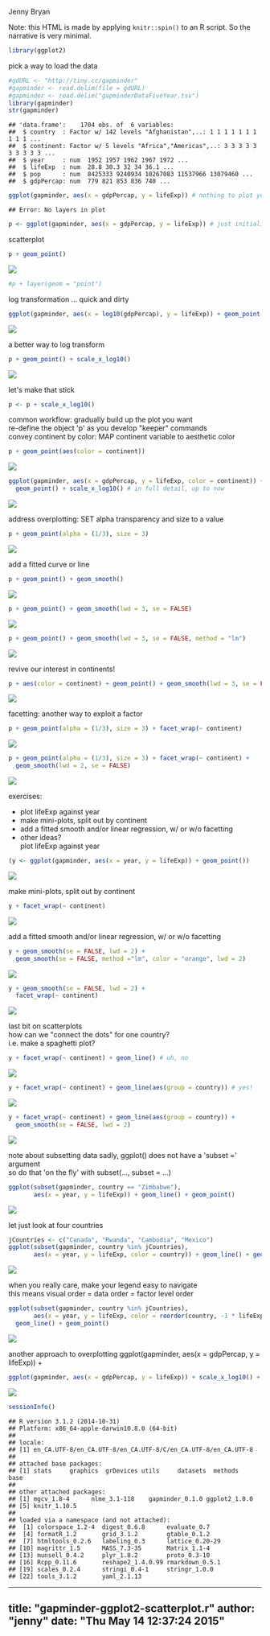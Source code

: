 Jenny Bryan  



Note: this HTML is made by applying `knitr::spin()` to an R script. So the
narrative is very minimal.


```r
library(ggplot2)
```

pick a way to load the data


```r
#gdURL <- "http://tiny.cc/gapminder"
#gapminder <- read.delim(file = gdURL) 
#gapminder <- read.delim("gapminderDataFiveYear.tsv")
library(gapminder)
str(gapminder)
```

```
## 'data.frame':	1704 obs. of  6 variables:
##  $ country  : Factor w/ 142 levels "Afghanistan",..: 1 1 1 1 1 1 1 1 1 1 ...
##  $ continent: Factor w/ 5 levels "Africa","Americas",..: 3 3 3 3 3 3 3 3 3 3 ...
##  $ year     : num  1952 1957 1962 1967 1972 ...
##  $ lifeExp  : num  28.8 30.3 32 34 36.1 ...
##  $ pop      : num  8425333 9240934 10267083 11537966 13079460 ...
##  $ gdpPercap: num  779 821 853 836 740 ...
```

```r
ggplot(gapminder, aes(x = gdpPercap, y = lifeExp)) # nothing to plot yet!
```

```
## Error: No layers in plot
```

```r
p <- ggplot(gapminder, aes(x = gdpPercap, y = lifeExp)) # just initializes
```

scatterplot


```r
p + geom_point()
```

![](figure/scatterplot-unnamed-chunk-3-1.png) 

```r
#p + layer(geom = "point")
```

log transformation ... quick and dirty


```r
ggplot(gapminder, aes(x = log10(gdpPercap), y = lifeExp)) + geom_point()
```

![](figure/scatterplot-unnamed-chunk-4-1.png) 

a better way to log transform


```r
p + geom_point() + scale_x_log10()
```

![](figure/scatterplot-unnamed-chunk-5-1.png) 

let's make that stick


```r
p <- p + scale_x_log10()
```

common workflow: gradually build up the plot you want  
re-define the object 'p' as you develop "keeper" commands  
convey continent by color: MAP continent variable to aesthetic color


```r
p + geom_point(aes(color = continent))
```

![](figure/scatterplot-unnamed-chunk-7-1.png) 

```r
ggplot(gapminder, aes(x = gdpPercap, y = lifeExp, color = continent)) +
  geom_point() + scale_x_log10() # in full detail, up to now
```

![](figure/scatterplot-unnamed-chunk-7-2.png) 

address overplotting: SET alpha transparency and size to a value


```r
p + geom_point(alpha = (1/3), size = 3)
```

![](figure/scatterplot-unnamed-chunk-8-1.png) 

add a fitted curve or line


```r
p + geom_point() + geom_smooth()
```

![](figure/scatterplot-unnamed-chunk-9-1.png) 

```r
p + geom_point() + geom_smooth(lwd = 3, se = FALSE)
```

![](figure/scatterplot-unnamed-chunk-9-2.png) 

```r
p + geom_point() + geom_smooth(lwd = 3, se = FALSE, method = "lm")
```

![](figure/scatterplot-unnamed-chunk-9-3.png) 

revive our interest in continents!


```r
p + aes(color = continent) + geom_point() + geom_smooth(lwd = 3, se = FALSE)
```

![](figure/scatterplot-unnamed-chunk-10-1.png) 

facetting: another way to exploit a factor


```r
p + geom_point(alpha = (1/3), size = 3) + facet_wrap(~ continent)
```

![](figure/scatterplot-unnamed-chunk-11-1.png) 

```r
p + geom_point(alpha = (1/3), size = 3) + facet_wrap(~ continent) +
  geom_smooth(lwd = 2, se = FALSE)
```

![](figure/scatterplot-unnamed-chunk-11-2.png) 

exercises:  
* plot lifeExp against year  
* make mini-plots, split out by continent  
* add a fitted smooth and/or linear regression, w/ or w/o facetting  
* other ideas?  
plot lifeExp against year


```r
(y <- ggplot(gapminder, aes(x = year, y = lifeExp)) + geom_point())
```

![](figure/scatterplot-unnamed-chunk-12-1.png) 

make mini-plots, split out by continent


```r
y + facet_wrap(~ continent)
```

![](figure/scatterplot-unnamed-chunk-13-1.png) 

add a fitted smooth and/or linear regression, w/ or w/o facetting


```r
y + geom_smooth(se = FALSE, lwd = 2) +
  geom_smooth(se = FALSE, method ="lm", color = "orange", lwd = 2)
```

![](figure/scatterplot-unnamed-chunk-14-1.png) 

```r
y + geom_smooth(se = FALSE, lwd = 2) +
  facet_wrap(~ continent)
```

![](figure/scatterplot-unnamed-chunk-14-2.png) 

last bit on scatterplots  
how can we "connect the dots" for one country?  
i.e. make a spaghetti plot?


```r
y + facet_wrap(~ continent) + geom_line() # uh, no
```

![](figure/scatterplot-unnamed-chunk-15-1.png) 

```r
y + facet_wrap(~ continent) + geom_line(aes(group = country)) # yes!
```

![](figure/scatterplot-unnamed-chunk-15-2.png) 

```r
y + facet_wrap(~ continent) + geom_line(aes(group = country)) +
  geom_smooth(se = FALSE, lwd = 2) 
```

![](figure/scatterplot-unnamed-chunk-15-3.png) 

note about subsetting data
sadly, ggplot() does not have a 'subset =' argument  
so do that 'on the fly' with subset(..., subset = ...)


```r
ggplot(subset(gapminder, country == "Zimbabwe"),
       aes(x = year, y = lifeExp)) + geom_line() + geom_point()
```

![](figure/scatterplot-unnamed-chunk-16-1.png) 

let just look at four countries


```r
jCountries <- c("Canada", "Rwanda", "Cambodia", "Mexico")
ggplot(subset(gapminder, country %in% jCountries),
       aes(x = year, y = lifeExp, color = country)) + geom_line() + geom_point()
```

![](figure/scatterplot-unnamed-chunk-17-1.png) 

when you really care, make your legend easy to navigate  
this means visual order = data order = factor level order


```r
ggplot(subset(gapminder, country %in% jCountries),
       aes(x = year, y = lifeExp, color = reorder(country, -1 * lifeExp, max))) +
  geom_line() + geom_point()
```

![](figure/scatterplot-unnamed-chunk-18-1.png) 

another approach to overplotting
ggplot(gapminder, aes(x = gdpPercap, y = lifeExp)) +


```r
ggplot(gapminder, aes(x = gdpPercap, y = lifeExp)) + scale_x_log10() + geom_bin2d()
```

![](figure/scatterplot-unnamed-chunk-19-1.png) 

```r
sessionInfo()
```

```
## R version 3.1.2 (2014-10-31)
## Platform: x86_64-apple-darwin10.8.0 (64-bit)
## 
## locale:
## [1] en_CA.UTF-8/en_CA.UTF-8/en_CA.UTF-8/C/en_CA.UTF-8/en_CA.UTF-8
## 
## attached base packages:
## [1] stats     graphics  grDevices utils     datasets  methods   base     
## 
## other attached packages:
## [1] mgcv_1.8-4      nlme_3.1-118    gapminder_0.1.0 ggplot2_1.0.0  
## [5] knitr_1.10.5   
## 
## loaded via a namespace (and not attached):
##  [1] colorspace_1.2-4  digest_0.6.8      evaluate_0.7     
##  [4] formatR_1.2       grid_3.1.2        gtable_0.1.2     
##  [7] htmltools_0.2.6   labeling_0.3      lattice_0.20-29  
## [10] magrittr_1.5      MASS_7.3-35       Matrix_1.1-4     
## [13] munsell_0.4.2     plyr_1.8.2        proto_0.3-10     
## [16] Rcpp_0.11.6       reshape2_1.4.0.99 rmarkdown_0.5.1  
## [19] scales_0.2.4      stringi_0.4-1     stringr_1.0.0    
## [22] tools_3.1.2       yaml_2.1.13
```


---
title: "gapminder-ggplot2-scatterplot.r"
author: "jenny"
date: "Thu May 14 12:37:24 2015"
---
